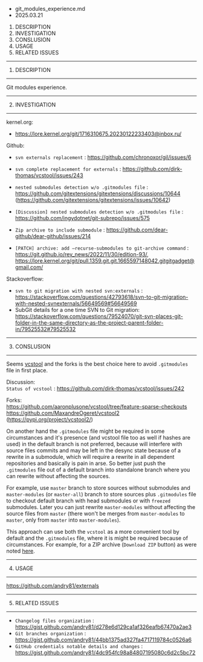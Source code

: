 * git_modules_experience.md
* 2025.03.21

1. DESCRIPTION  
2. INVESTIGATION  
3. CONSLUSION  
4. USAGE  
5. RELATED ISSUES  

-------------------------------------------------------------------------------
1. DESCRIPTION
-------------------------------------------------------------------------------
Git modules experience.

-------------------------------------------------------------------------------
2. INVESTIGATION
-------------------------------------------------------------------------------
kernel.org:

  * https://lore.kernel.org/git/1716310675.20230122233403@inbox.ru/  

Github:

  * `svn externals replacement` : https://github.com/chronoxor/gil/issues/6  
  * `svn complete replacement for externals` : https://github.com/dirk-thomas/vcstool/issues/243  
  * `nested submodules detection w/o .gitmodules file` : https://github.com/gitextensions/gitextensions/discussions/10644 (https://github.com/gitextensions/gitextensions/issues/10642)  
  * `[Discussion] nested submodules detection w/o .gitmodules file` : https://github.com/ingydotnet/git-subrepo/issues/575  

  * `Zip archive to include submodule` : https://github.com/dear-github/dear-github/issues/214  
  * `[PATCH] archive: add –recurse-submodules to git-archive command` : https://git.github.io/rev_news/2022/11/30/edition-93/, https://lore.kernel.org/git/pull.1359.git.git.1665597148042.gitgitgadget@gmail.com/  

Stackoverflow:

  * `svn to git migration with nested svn:externals` : https://stackoverflow.com/questions/42793618/svn-to-git-migration-with-nested-svnexternals/56649569#56649569  
  * SubGit details for a one time SVN to Git migration: https://stackoverflow.com/questions/79524070/git-svn-places-git-folder-in-the-same-directory-as-the-project-parent-folder-in/79525532#79525532  

-------------------------------------------------------------------------------
3. CONSLUSION
-------------------------------------------------------------------------------
Seems [vcstool](https://github.com/dirk-thomas/vcstool) and the forks is the
best choice here to avoid `.gitmodules` file in first place.

Discussion:  
`Status of vcstool` : https://github.com/dirk-thomas/vcstool/issues/242  

Forks:  
https://github.com/aaronplusone/vcstool/tree/feature-sparse-checkouts  
https://github.com/MaxandreOgeret/vcstool2 (https://pypi.org/project/vcstool2/)  

On another hand the `.gitmodules` file might be required in some circumstances
and it's presence (and vcstool file too as well if hashes are used) in the
default branch is not preferred, because will interfere with source files
commits and may be left in the desync state because of a rewrite in a
submodule, which will require a rewrite in all dependent repositories and
basically is pain in arse. So better just push the `.gitmodules` file out of a
default branch into standalone branch where you can rewrite without affecting
the sources.

For example, use `master` branch to store sources without submodules and
`master-modules` (or `master-all`) branch to store sources plus `.gitmodules`
file to checkout default branch with head submodules or with `freezed`
submodules. Later you can just rewrite `master-modules` without affecting the
source files from `master` (there won't be merges from `master-modules` to
`master`, only from `master` into `master-modules`).

This approach can use both the `vcstool` as a more convenient tool by default
and the `.gitmodules` file, where it is might be required because of
circumstances. For example, for a ZIP archive (`Download ZIP` button) as were
noted [here](https://github.com/dear-github/dear-github/issues/214).

-------------------------------------------------------------------------------
4. USAGE
-------------------------------------------------------------------------------
https://github.com/andry81/externals

-------------------------------------------------------------------------------
5. RELATED ISSUES
-------------------------------------------------------------------------------
* `Changelog files organization` : https://gist.github.com/andry81/d278e6d129ca1af326eafb67470a2ae3
* `Git branches organization` : https://gist.github.com/andry81/44bb1375ad327fa4717119784c0526a6
* `GitHub credentials notable details and changes` : https://gist.github.com/andry81/4dc954fc98a84807195080c6d2c5bc72
